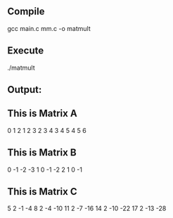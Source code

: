 

## Compile
gcc main.c mm.c -o matmult

## Execute
./matmult

## Output:

## This is Matrix A
0  1  2
1  2  3
2  3  4
3  4  5
4  5  6

## This is Matrix B
0  -1  -2  -3
1   0  -1  -2
2   1   0  -1

## This is Matrix C
 5   2  -1  -4
 8   2  -4 -10
11   2  -7 -16
14   2 -10 -22
17   2 -13 -28
